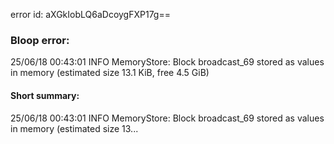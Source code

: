 error id: aXGkIobLQ6aDcoygFXP17g==
### Bloop error:

25/06/18 00:43:01 INFO MemoryStore: Block broadcast_69 stored as values in memory (estimated size 13.1 KiB, free 4.5 GiB)
#### Short summary: 

25/06/18 00:43:01 INFO MemoryStore: Block broadcast_69 stored as values in memory (estimated size 13...